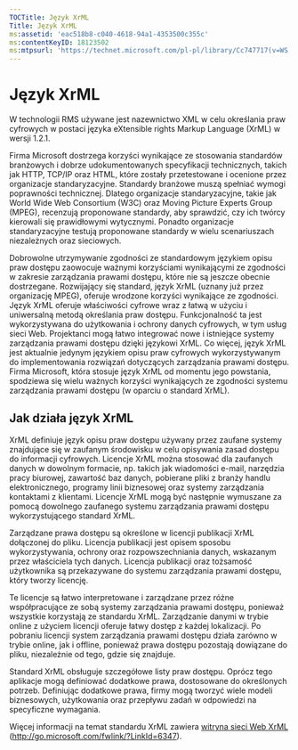 ```yaml
---
TOCTitle: Język XrML
Title: Język XrML
ms:assetid: 'eac518b8-c040-4618-94a1-4353500c355c'
ms:contentKeyID: 18123502
ms:mtpsurl: 'https://technet.microsoft.com/pl-pl/library/Cc747717(v=WS.10)'
---
```


Język XrML
==========

W technologii RMS używane jest nazewnictwo XML w celu określania praw cyfrowych w postaci języka eXtensible rights Markup Language (XrML) w wersji 1.2.1.

Firma Microsoft dostrzega korzyści wynikające ze stosowania standardów branżowych i dobrze udokumentowanych specyfikacji technicznych, takich jak HTTP, TCP/IP oraz HTML, które zostały przetestowane i ocenione przez organizacje standaryzacyjne. Standardy branżowe muszą spełniać wymogi poprawności technicznej. Dlatego organizacje standaryzacyjne, takie jak World Wide Web Consortium (W3C) oraz Moving Picture Experts Group (MPEG), recenzują proponowane standardy, aby sprawdzić, czy ich twórcy kierowali się prawidłowymi wytycznymi. Ponadto organizacje standaryzacyjne testują proponowane standardy w wielu scenariuszach niezależnych oraz sieciowych.

Dobrowolne utrzymywanie zgodności ze standardowym językiem opisu praw dostępu zaowocuje ważnymi korzyściami wynikającymi ze zgodności w zakresie zarządzania prawami dostępu, które nie są jeszcze obecnie dostrzegane. Rozwijający się standard, język XrML (uznany już przez organizację MPEG), oferuje wrodzone korzyści wynikające ze zgodności. Język XrML oferuje właściwości cyfrowe wraz z łatwą w użyciu i uniwersalną metodą określania praw dostępu. Funkcjonalność ta jest wykorzystywana do użytkowania i ochrony danych cyfrowych, w tym usług sieci Web. Projektanci mogą łatwo integrować nowe i istniejące systemy zarządzania prawami dostępu dzięki językowi XrML. Co więcej, język XrML jest aktualnie jedynym językiem opisu praw cyfrowych wykorzystywanym do implementowania rozwiązań dotyczących zarządzania prawami dostępu. Firma Microsoft, która stosuje język XrML od momentu jego powstania, spodziewa się wielu ważnych korzyści wynikających ze zgodności systemu zarządzania prawami dostępu (w oparciu o standard XrML).

Jak działa język XrML
---------------------

XrML definiuje język opisu praw dostępu używany przez zaufane systemy znajdujące się w zaufanym środowisku w celu opisywania zasad dostępu do informacji cyfrowych. Licencje XrML można stosować dla zaufanych danych w dowolnym formacie, np. takich jak wiadomości e-mail, narzędzia pracy biurowej, zawartość baz danych, pobierane pliki z branży handlu elektronicznego, programy linii biznesowej oraz systemy zarządzania kontaktami z klientami. Licencje XrML mogą być następnie wymuszane za pomocą dowolnego zaufanego systemu zarządzania prawami dostępu wykorzystującego standard XrML.

Zarządzane prawa dostępu są określone w licencji publikacji XrML dołączonej do pliku. Licencja publikacji jest opisem sposobu wykorzystywania, ochrony oraz rozpowszechniania danych, wskazanym przez właściciela tych danych. Licencja publikacji oraz tożsamość użytkownika są przekazywane do systemu zarządzania prawami dostępu, który tworzy licencję.

Te licencje są łatwo interpretowane i zarządzane przez różne współpracujące ze sobą systemy zarządzania prawami dostępu, ponieważ wszystkie korzystają ze standardu XrML. Zarządzanie danymi w trybie online z użyciem licencji oferuje łatwy dostęp z każdej lokalizacji. Po pobraniu licencji system zarządzania prawami dostępu działa zarówno w trybie online, jak i offline, ponieważ prawa dostępu pozostają dowiązane do pliku, niezależnie od tego, gdzie się znajduje.

Standard XrML obsługuje szczegółowe listy praw dostępu. Oprócz tego aplikacje mogą definiować dodatkowe prawa, dostosowane do określonych potrzeb. Definiując dodatkowe prawa, firmy mogą tworzyć wiele modeli biznesowych, użytkowania oraz przepływu zadań w odpowiedzi na specyficzne wymagania.

Więcej informacji na temat standardu XrML zawiera [witryna sieci Web XrML](http://go.microsoft.com/fwlink/?linkid=6347) (http://go.microsoft.com/fwlink/?LinkId=6347).
